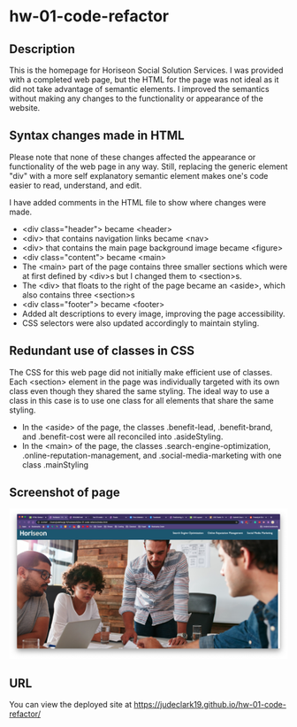 # hw-01-code-refactor

## Description 

This is the homepage for Horiseon Social Solution Services. I was provided with a completed web page, but the HTML for the page was not ideal as it did not take advantage of semantic elements. I improved the semantics without making any changes to the functionality or appearance of the website.

## Syntax changes made in HTML

Please note that none of these changes affected the appearance or functionality of the web page in any way. Still, replacing the generic element "div" with a more self explanatory semantic element makes one's code easier to read, understand, and edit.

I have added comments in the HTML file to show where changes were made.

* &lt;div class="header"&gt; became &lt;header&gt;
* &lt;div&gt; that contains navigation links became &lt;nav&gt;
* &lt;div&gt; that contains the main page background image became &lt;figure&gt;
* &lt;div class="content"&gt; became &lt;main&gt;
* The &lt;main&gt; part of the page contains three smaller sections which were at first defined by &lt;div&gt;s but I changed them to &lt;section&gt;s.
* The &lt;div&gt; that floats to the right of the page became an &lt;aside&gt;, which also contains three &lt;section&gt;s
* &lt;div class="footer"&gt; became &lt;footer&gt;
* Added alt descriptions to every image, improving the page accessibility.
* CSS selectors were also updated accordingly to maintain styling.

## Redundant use of classes in CSS
The CSS for this web page did not initially make efficient use of classes. Each &lt;section&gt; element in the page was individually targeted with its own class even though they shared the same styling. The ideal way to use a class in this case is to use one class for all elements that share the same styling. 

* In the &lt;aside&gt; of the page, the classes .benefit-lead, .benefit-brand, and .benefit-cost were all reconciled into .asideStyling.
* In the &lt;main&gt; of the page, the classes .search-engine-optimization, .online-reputation-management, and .social-media-marketing with one class .mainStyling

## Screenshot of page
![Image of Screenshot](./assets/images/Horiseon_screenshot.png)

## URL

You can view the deployed site at https://judeclark19.github.io/hw-01-code-refactor/